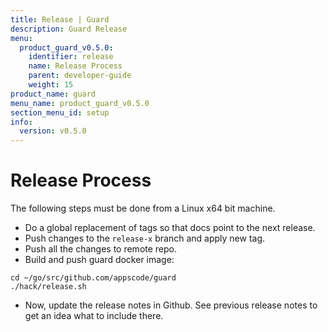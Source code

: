 ```yaml
---
title: Release | Guard
description: Guard Release
menu:
  product_guard_v0.5.0:
    identifier: release
    name: Release Process
    parent: developer-guide
    weight: 15
product_name: guard
menu_name: product_guard_v0.5.0
section_menu_id: setup
info:
  version: v0.5.0
---
```


# Release Process

The following steps must be done from a Linux x64 bit machine.

- Do a global replacement of tags so that docs point to the next release.
- Push changes to the `release-x` branch and apply new tag.
- Push all the changes to remote repo.
- Build and push guard docker image:

```console
cd ~/go/src/github.com/appscode/guard
./hack/release.sh
```

- Now, update the release notes in Github. See previous release notes to get an idea what to include there.
